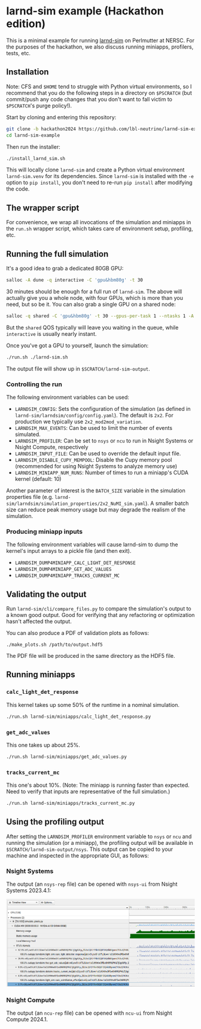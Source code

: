 # larnd-sim example (Hackathon edition)

This is a minimal example for running [larnd-sim](https://github.com/DUNE/larnd-sim) on Perlmutter at NERSC. For the purposes of the hackathon, we also discuss running miniapps, profilers, tests, etc.

## Installation

Note: CFS and `$HOME` tend to struggle with Python virtual environments, so I recommend that you do the following steps in a directory on `$PSCRATCH` (but commit/push any code changes that you don't want to fall victim to `$PSCRATCH`'s purge policy!).

Start by cloning and entering this repository:

``` bash
git clone -b hackathon2024 https://github.com/lbl-neutrino/larnd-sim-example.git
cd larnd-sim-example
```

Then run the installer:

``` bash
./install_larnd_sim.sh
```

This will locally clone `larnd-sim` and create a Python virtual environment `larnd-sim.venv` for its dependencies. Since `larnd-sim` is installed with the `-e` option to `pip install`, you don't need to re-run `pip install` after modifying the code.

## The wrapper script

For convenience, we wrap all invocations of the simulation and miniapps in the `run.sh` wrapper script, which takes care of environment setup, profiling, etc.

## Running the full simulation

It's a good idea to grab a dedicated 80GB GPU:

``` bash
salloc -A dune -q interactive -C 'gpu&hbm80g' -t 30
```

30 minutes should be enough for a full run of `larnd-sim`. The above will actually give you a whole node, with four GPUs, which is more than you need, but so be it. You can also grab a single GPU on a shared node:


``` bash
salloc -q shared -C 'gpu&hbm80g' -t 30 --gpus-per-task 1 --ntasks 1 -A dune_g
```

But the `shared` QOS typically will leave you waiting in the queue, while `interactive` is usually nearly instant.

Once you've got a GPU to yourself, launch the simulation:

``` bash
./run.sh ./larnd-sim.sh
```

The output file will show up in `$SCRATCH/larnd-sim-output`.

### Controlling the run

The following environment variables can be used:

- `LARNDSIM_CONFIG`: Sets the configuration of the simulation (as defined in `larnd-sim/larndsim/config/config.yaml`). The default is `2x2`. For production we typically use `2x2_mod2mod_variation`.
- `LARNDSIM_MAX_EVENTS`: Can be used to limit the number of events simulated.
- `LARNDSIM_PROFILER`: Can be set to `nsys` or `ncu` to run in Nsight Systems or Nsight Compute, respectively
- `LARNDSIM_INPUT_FILE`: Can be used to override the default input file.
- `LARNDSIM_DISABLE_CUPY_MEMPOOL`: Disable the Cupy memory pool (recommended for using Nsight Systems to analyze memory use)
- `LARNDSIM_MINIAPP_NUM_RUNS`: Number of times to run a miniapp's CUDA kernel (default: 10)

Another parameter of interest is the `BATCH_SIZE` variable in the simulation properties file (e.g. `larnd-sim/larndsim/simulation_properties/2x2_NuMI_sim.yaml`). A smaller batch size can reduce peak memory usage but may degrade the realism of the simulation.

### Producing miniapp inputs

The following environment variables will cause larnd-sim to dump the kernel's input arrays to a pickle file (and then exit).

- `LARNDSIM_DUMP4MINIAPP_CALC_LIGHT_DET_RESPONSE`
- `LARNDSIM_DUMP4MINIAPP_GET_ADC_VALUES`
- `LARNDSIM_DUMP4MINIAPP_TRACKS_CURRENT_MC`

## Validating the output

Run `larnd-sim/cli/compare_files.py` to compare the simulation's output to a known good output. Good for verifying that any refactoring or optimization hasn't affected the output.

You can also produce a PDF of validation plots as follows:

```
./make_plots.sh /path/to/output.hdf5
```

The PDF file will be produced in the same directory as the HDF5 file.

## Running miniapps

### `calc_light_det_response`

This kernel takes up some 50% of the runtime in a nominal simulation.

``` bash
./run.sh larnd-sim/miniapps/calc_light_det_response.py
```

### `get_adc_values`

This one takes up about 25%.

``` bash
./run.sh larnd-sim/miniapps/get_adc_values.py
```

### `tracks_current_mc`

This one's about 10%. (Note: The miniapp is running faster than expected. Need to verify that inputs are representative of the full simulation.)

``` bash
./run.sh larnd-sim/miniapps/tracks_current_mc.py
```

## Using the profiling output

After setting the `LARNDSIM_PROFILER` environment variable to `nsys` or `ncu` and running the simulation (or a miniapp), the profiling output will be available in `$SCRATCH/larnd-sim-output/nsys`. This output can be copied to your machine and inspected in the appropriate GUI, as follows:

### Nsight Systems

The output (an `nsys-rep` file) can be opened with `nsys-ui` from Nsight Systems 2023.4.1:

![NSight Systems screenshot](assets/nsight_systems.png)

### Nsight Compute

The output (an `ncu-rep` file) can be opened with `ncu-ui` from Nsight Compute 2024.1.
